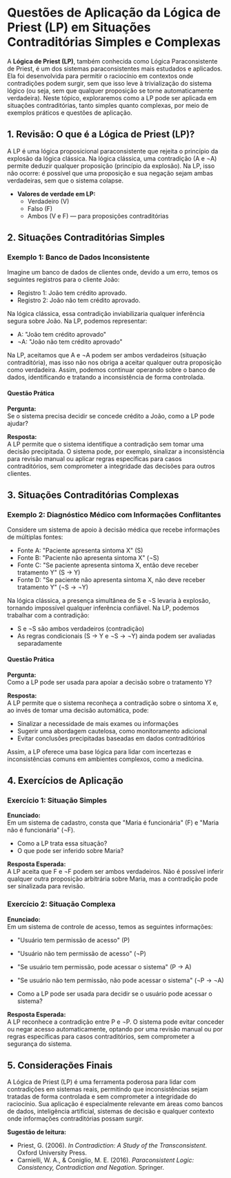 
# Questões de Aplicação da Lógica de Priest (LP) em Situações Contraditórias Simples e Complexas

A **Lógica de Priest (LP)**, também conhecida como Lógica Paraconsistente de Priest, é um dos sistemas paraconsistentes mais estudados e aplicados. Ela foi desenvolvida para permitir o raciocínio em contextos onde contradições podem surgir, sem que isso leve à trivialização do sistema lógico (ou seja, sem que qualquer proposição se torne automaticamente verdadeira). Neste tópico, exploraremos como a LP pode ser aplicada em situações contraditórias, tanto simples quanto complexas, por meio de exemplos práticos e questões de aplicação.



## 1. Revisão: O que é a Lógica de Priest (LP)?

A LP é uma lógica proposicional paraconsistente que rejeita o princípio da explosão da lógica clássica. Na lógica clássica, uma contradição (A e ¬A) permite deduzir qualquer proposição (princípio da explosão). Na LP, isso não ocorre: é possível que uma proposição e sua negação sejam ambas verdadeiras, sem que o sistema colapse.

- **Valores de verdade em LP:**  
  - Verdadeiro (V)
  - Falso (F)
  - Ambos (V e F) — para proposições contraditórias



## 2. Situações Contraditórias Simples

### Exemplo 1: Banco de Dados Inconsistente

Imagine um banco de dados de clientes onde, devido a um erro, temos os seguintes registros para o cliente João:

- Registro 1: João tem crédito aprovado.
- Registro 2: João não tem crédito aprovado.

Na lógica clássica, essa contradição inviabilizaria qualquer inferência segura sobre João. Na LP, podemos representar:

- A: "João tem crédito aprovado"
- ¬A: "João não tem crédito aprovado"

Na LP, aceitamos que A e ¬A podem ser ambos verdadeiros (situação contraditória), mas isso não nos obriga a aceitar qualquer outra proposição como verdadeira. Assim, podemos continuar operando sobre o banco de dados, identificando e tratando a inconsistência de forma controlada.

#### Questão Prática

**Pergunta:**  
Se o sistema precisa decidir se concede crédito a João, como a LP pode ajudar?

**Resposta:**  
A LP permite que o sistema identifique a contradição sem tomar uma decisão precipitada. O sistema pode, por exemplo, sinalizar a inconsistência para revisão manual ou aplicar regras específicas para casos contraditórios, sem comprometer a integridade das decisões para outros clientes.



## 3. Situações Contraditórias Complexas

### Exemplo 2: Diagnóstico Médico com Informações Conflitantes

Considere um sistema de apoio à decisão médica que recebe informações de múltiplas fontes:

- Fonte A: "Paciente apresenta sintoma X" (S)
- Fonte B: "Paciente não apresenta sintoma X" (¬S)
- Fonte C: "Se paciente apresenta sintoma X, então deve receber tratamento Y" (S → Y)
- Fonte D: "Se paciente não apresenta sintoma X, não deve receber tratamento Y" (¬S → ¬Y)

Na lógica clássica, a presença simultânea de S e ¬S levaria à explosão, tornando impossível qualquer inferência confiável. Na LP, podemos trabalhar com a contradição:

- S e ¬S são ambos verdadeiros (contradição)
- As regras condicionais (S → Y e ¬S → ¬Y) ainda podem ser avaliadas separadamente

#### Questão Prática

**Pergunta:**  
Como a LP pode ser usada para apoiar a decisão sobre o tratamento Y?

**Resposta:**  
A LP permite que o sistema reconheça a contradição sobre o sintoma X e, ao invés de tomar uma decisão automática, pode:

- Sinalizar a necessidade de mais exames ou informações
- Sugerir uma abordagem cautelosa, como monitoramento adicional
- Evitar conclusões precipitadas baseadas em dados contraditórios

Assim, a LP oferece uma base lógica para lidar com incertezas e inconsistências comuns em ambientes complexos, como a medicina.



## 4. Exercícios de Aplicação

### Exercício 1: Situação Simples

**Enunciado:**  
Em um sistema de cadastro, consta que "Maria é funcionária" (F) e "Maria não é funcionária" (¬F).  
- Como a LP trata essa situação?
- O que pode ser inferido sobre Maria?

**Resposta Esperada:**  
A LP aceita que F e ¬F podem ser ambos verdadeiros. Não é possível inferir qualquer outra proposição arbitrária sobre Maria, mas a contradição pode ser sinalizada para revisão.



### Exercício 2: Situação Complexa

**Enunciado:**  
Em um sistema de controle de acesso, temos as seguintes informações:
- "Usuário tem permissão de acesso" (P)
- "Usuário não tem permissão de acesso" (¬P)
- "Se usuário tem permissão, pode acessar o sistema" (P → A)
- "Se usuário não tem permissão, não pode acessar o sistema" (¬P → ¬A)

- Como a LP pode ser usada para decidir se o usuário pode acessar o sistema?

**Resposta Esperada:**  
A LP reconhece a contradição entre P e ¬P. O sistema pode evitar conceder ou negar acesso automaticamente, optando por uma revisão manual ou por regras específicas para casos contraditórios, sem comprometer a segurança do sistema.



## 5. Considerações Finais

A Lógica de Priest (LP) é uma ferramenta poderosa para lidar com contradições em sistemas reais, permitindo que inconsistências sejam tratadas de forma controlada e sem comprometer a integridade do raciocínio. Sua aplicação é especialmente relevante em áreas como bancos de dados, inteligência artificial, sistemas de decisão e qualquer contexto onde informações contraditórias possam surgir.

**Sugestão de leitura:**  
- Priest, G. (2006). *In Contradiction: A Study of the Transconsistent*. Oxford University Press.
- Carnielli, W. A., & Coniglio, M. E. (2016). *Paraconsistent Logic: Consistency, Contradiction and Negation*. Springer.


